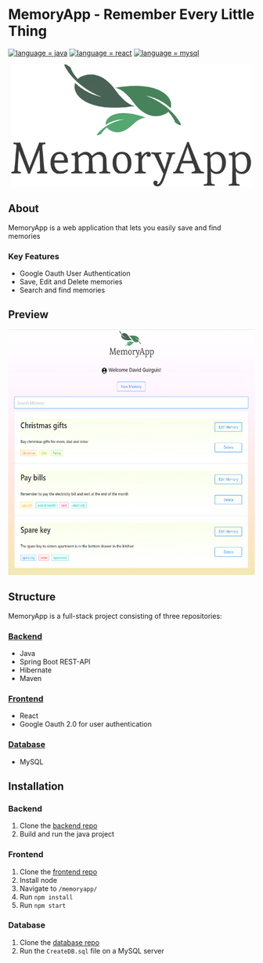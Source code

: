 # MemoryApp - Remember Every Little Thing

[![language = java](https://img.shields.io/badge/language-java-ff4b3b.svg)](#)
[![language = react](https://img.shields.io/badge/language-react-ffad3b.svg)](#)
[![language = mysql](https://img.shields.io/badge/language-mysql-ad3bff.svg)](#)


<p align="center">
   <img src="/Resources/Logo.png" height="250" />
</p>

## About
MemoryApp is a web application that lets you easily save and find memories

### Key Features
* Google Oauth User Authentication
* Save, Edit and Delete memories
* Search and find memories

## Preview
<p align="center">
   <img src="/Resources/AppScreenshot1.png" height="500"/>
</p>



## Structure
MemoryApp is a full-stack project consisting of three repositories:
### [Backend](https://github.com/David-Guirguis/MemoryAppBackend "Backend Repository")
  * Java
  * Spring Boot REST-API
  * Hibernate
  * Maven 
  
### [Frontend](https://github.com/David-Guirguis/MemoryAppFrontend "Frontend Repository")
  * React
  * Google Oauth 2.0 for user authentication

### [Database](https://github.com/David-Guirguis/MemoryAppDatabase "Database Repository")
  * MySQL

## Installation

### Backend
1. Clone the [backend repo](https://github.com/David-Guirguis/MemoryAppBackend)
2. Build and run the java project

### Frontend
1. Clone the [frontend repo](https://github.com/David-Guirguis/MemoryAppFrontend)
2. Install node
3. Navigate to `/memoryapp/`
4. Run `npm install`
5. Run `npm start`

### Database
1. Clone the [database repo](https://github.com/David-Guirguis/MemoryAppDatabase)
2. Run the `CreateDB.sql` file on a MySQL server
